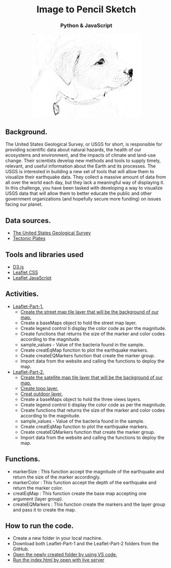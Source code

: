 
<h1 align="center">Image to Pencil Sketch </h1>
<h3 align="center">Python & JavaScript</h1>
<div align="center">
	<img src="/image-sketch-app/images/final.png">
</div>


## Background.
The United States Geological Survey, or USGS for short, is responsible for providing scientific data about natural hazards, the health of our ecosystems and environment, and the impacts of climate and land-use change.
Their scientists develop new methods and tools to supply timely, relevant, and useful information about the Earth and its processes.
The USGS is interested in building a new set of tools that will allow them to visualize their earthquake data.
They collect a massive amount of data from all over the world each day, but they lack a meaningful way of displaying it.
In this challenge, you have been tasked with developing a way to visualize USGS data that will allow them to better educate the public and other government organizations (and hopefully secure more funding) on issues facing our planet.

## Data sources.
- [The United States Geological Survey](https://earthquake.usgs.gov/earthquakes/feed/v1.0/summary/all_week.geojson)
- [Tectonic Plates](https://raw.githubusercontent.com/fraxen/tectonicplates/master/GeoJSON/PB2002_plates.json)

## Tools and libraries used
- [D3.js](https://d3js.org/d3.v7.min.js)
- [Leaflet CSS](https://unpkg.com/leaflet@1.9.4/dist/leaflet.css)
- [Leaflet JavaScript](https://unpkg.com/leaflet@1.9.4/dist/leaflet.css)

## Activities. 
- [Leaflet-Part-1.](Leaflet-Part-1/static/js/logic.js)
  - [Create the street map tile layer that will be the background of our map.](https://www.openstreetmap.org) 
  - Create a baseMaps object to hold the street map layer.
  - Create legend control ti display the color code as per the magnitude.
  - Create functions that returns the size of the marker and color codes according to the magnitude.
  - sample_values - Value of the bacteria found in the sample.
  - Create creatEqMap function to plot the earthquake markers.
  - Create createEQMarkers function that create the marker group.
  - Import data from the website and calling the functions to deploy the map.  
- [Leaflet-Part-2.](Leaflet-Part-2/static/js/logic.js)
  - [Create the satellite map tile layer that will be the background of our map.](http://{s}.google.com/vt/lyrs=s&x={x}&y={y}&z={z}) 
  - [Create topo layer.](https://{s}.tile.opentopomap.org/{z}/{x}/{y}.png)
  - [Creat outdoor layer.](https://www.openstreetmap.org/copyright)
  - Create a baseMaps object to hold the three views layers.
  - Create legend control ti display the color code as per the magnitude.
  - Create functions that returns the size of the marker and color codes according to the magnitude.
  - sample_values - Value of the bacteria found in the sample.
  - Create creatEqMap function to plot the earthquake markers.
  - Create createEQMarkers function that create the marker group.
  - Import data from the website and calling the functions to deploy the map.  
  

## Functions.
- markerSize  : This function accept the magnitude of the earthquake and return the size of the marker accordingly.
- markerColor : This function accept the depth of the earthquake and return the marker color.
- creatEqMap  : This function create the base map accepting one argument (layer group).
- createEQMarkers : This function create the markers and the layer group and pass it to create the map.

## How to run the code.
- Create a new folder in your local machine.
- Download both Leaflet-Part-1 and the Leaflet-Part-2 folders from the GitHub.
- [Open the newly created folder by using VS code.](https://visualstudio.microsoft.com/downloads/)
- [Run the index.html by open with live server ](https://marketplace.visualstudio.com/items?itemName=ritwickdey.LiveServer)